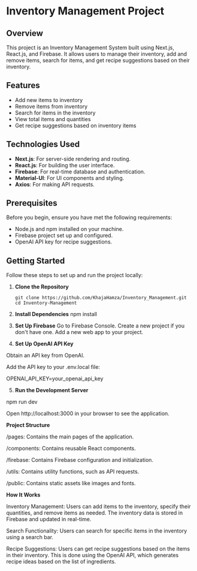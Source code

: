 # **Inventory Management Project**

## **Overview**

This project is an Inventory Management System built using Next.js, React.js, and Firebase. It allows users to manage their inventory, add and remove items, search for items, and get recipe suggestions based on their inventory.

## **Features**

- Add new items to inventory
- Remove items from inventory
- Search for items in the inventory
- View total items and quantities
- Get recipe suggestions based on inventory items

## **Technologies Used**

- **Next.js**: For server-side rendering and routing.
- **React.js**: For building the user interface.
- **Firebase**: For real-time database and authentication.
- **Material-UI**: For UI components and styling.
- **Axios**: For making API requests.

## **Prerequisites**

Before you begin, ensure you have met the following requirements:

- Node.js and npm installed on your machine.
- Firebase project set up and configured.
- OpenAI API key for recipe suggestions.

## **Getting Started**

Follow these steps to set up and run the project locally:

1. **Clone the Repository**

   ```
   git clone https://github.com/KhajaHamza/Inventory_Management.git
   cd Inventory-Management
   
2. **Install Dependencies**
npm install

3. **Set Up Firebase**
Go to Firebase Console.
Create a new project if you don't have one.
Add a new web app to your project.

4. **Set Up OpenAI API Key**

Obtain an API key from OpenAI.

Add the API key to your .env.local file:

OPENAI_API_KEY=your_openai_api_key


5. **Run the Development Server**

npm run dev

Open http://localhost:3000 in your browser to see the application.

**Project Structure**

/pages: Contains the main pages of the application.

/components: Contains reusable React components.

/firebase: Contains Firebase configuration and initialization.

/utils: Contains utility functions, such as API requests.

/public: Contains static assets like images and fonts.


**How It Works**

Inventory Management: Users can add items to the inventory, specify their quantities, and remove items as needed. The inventory data is stored in Firebase and updated in real-time.

Search Functionality: Users can search for specific items in the inventory using a search bar.

Recipe Suggestions: Users can get recipe suggestions based on the items in their inventory. This is done using the OpenAI API, which generates recipe ideas based on the list of ingredients.
